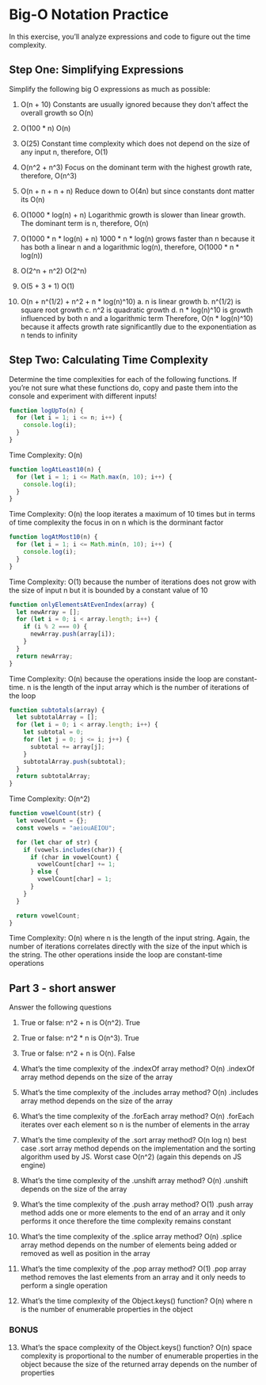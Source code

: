 # **Big-O Notation Practice**

In this exercise, you’ll analyze expressions and code to figure out the time complexity.

## **Step One: Simplifying Expressions**

Simplify the following big O expressions as much as possible:

1. O(n + 10)
   Constants are usually ignored because they don't affect the overall growth so O(n)

2. O(100 \* n)
   O(n)

3. O(25)
   Constant time complexity which does not depend on the size of any input n, therefore, O(1)

4. O(n^2 + n^3)
   Focus on the dominant term with the highest growth rate, therefore, O(n^3)

5. O(n + n + n + n)
   Reduce down to O(4n) but since constants dont matter its O(n)

6. O(1000 \* log(n) + n)
   Logarithmic growth is slower than linear growth. The dominant term is n, therefore, O(n)

7. O(1000 \* n \* log(n) + n)
   1000 \* n \* log(n) grows faster than n because it has both a linear n and a logarithmic log(n), therefore, O(1000 \* n \* log(n))

8. O(2^n + n^2)
   O(2^n)

9. O(5 + 3 + 1)
   O(1)

10. O(n + n^(1/2) + n^2 + n \* log(n)^10)
    a. n is linear growth
    b. n^(1/2) is square root growth
    c. n^2 is quadratic growth
    d. n \* log(n)^10 is growth influenced by both n and a logarithmic term
    Therefore, O(n \* log(n)^10) because it affects growth rate significantlly due to the exponentiation as n tends to infinity

## **Step Two: Calculating Time Complexity**

Determine the time complexities for each of the following functions. If you’re not sure what these functions do, copy and paste them into the console and experiment with different inputs!

```jsx
function logUpTo(n) {
  for (let i = 1; i <= n; i++) {
    console.log(i);
  }
}
```

Time Complexity: O(n)

```jsx
function logAtLeast10(n) {
  for (let i = 1; i <= Math.max(n, 10); i++) {
    console.log(i);
  }
}
```

Time Complexity: O(n) the loop iterates a maximum of 10 times but in terms of time complexity the focus in on n which is the dorminant factor

```jsx
function logAtMost10(n) {
  for (let i = 1; i <= Math.min(n, 10); i++) {
    console.log(i);
  }
}
```

Time Complexity: O(1) because the number of iterations does not grow with the size of input n but it is bounded by a constant value of 10

```jsx
function onlyElementsAtEvenIndex(array) {
  let newArray = [];
  for (let i = 0; i < array.length; i++) {
    if (i % 2 === 0) {
      newArray.push(array[i]);
    }
  }
  return newArray;
}
```

Time Complexity: O(n) because the operations inside the loop are constant-time. n is the length of the input array which is the number of iterations of the loop

```jsx
function subtotals(array) {
  let subtotalArray = [];
  for (let i = 0; i < array.length; i++) {
    let subtotal = 0;
    for (let j = 0; j <= i; j++) {
      subtotal += array[j];
    }
    subtotalArray.push(subtotal);
  }
  return subtotalArray;
}
```

Time Complexity: O(n^2)

```jsx
function vowelCount(str) {
  let vowelCount = {};
  const vowels = "aeiouAEIOU";

  for (let char of str) {
    if (vowels.includes(char)) {
      if (char in vowelCount) {
        vowelCount[char] += 1;
      } else {
        vowelCount[char] = 1;
      }
    }
  }

  return vowelCount;
}
```

Time Complexity: O(n) where n is the length of the input string. Again, the number of iterations correlates directly with the size of the input which is the string. The other operations inside the loop are constant-time operations

## **Part 3 - short answer**

Answer the following questions

1. True or false: n^2 + n is O(n^2).
   True

2. True or false: n^2 \* n is O(n^3).
   True

3. True or false: n^2 + n is O(n).
   False

4. What’s the time complexity of the .indexOf array method?
   O(n) .indexOf array method depends on the size of the array

5. What’s the time complexity of the .includes array method?
   O(n) .includes array method depends on the size of the array

6. What’s the time complexity of the .forEach array method?
   O(n) .forEach iterates over each element so n is the number of elements in the array

7. What’s the time complexity of the .sort array method?
   O(n log n) best case .sort array method depends on the implementation and the sorting algorithm used by JS. Worst case O(n^2) (again this depends on JS engine)

8. What’s the time complexity of the .unshift array method?
   O(n) .unshift depends on the size of the array

9. What’s the time complexity of the .push array method?
   O(1) .push array method adds one or more elements to the end of an array and it only performs it once therefore the time complexity remains constant

10. What’s the time complexity of the .splice array method?
    O(n) .splice array method depends on the number of elements being added or removed as well as position in the array

11. What’s the time complexity of the .pop array method?
    O(1) .pop array method removes the last elements from an array and it only needs to perform a single operation

12. What’s the time complexity of the Object.keys() function?
    O(n) where n is the number of enumerable properties in the object

### **BONUS**

13. What’s the space complexity of the Object.keys() function?
    O(n) space complexity is proportional to the number of enumerable properties in the object because the size of the returned array depends on the number of properties
